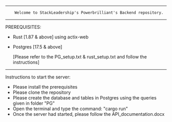 ------------------------------------------------------------------------------------------
        Welcome to StackLeadership's Powerbrilliant's Backend repository.
------------------------------------------------------------------------------------------
PREREQUISITES:
- Rust [1.87 & above] using actix-web
- Postgres [17.5 & above]

    [Please refer to the PG_setup.txt & rust_setup.txt and  follow the instructions]

------------------------------------------------------------------------------------------
Instructions to start the server:
- Please install the prerequisites
- Please clone the repository 
- Please create the database and tables in Postgres using the queries given in folder "PG"
- Open the terminal and type the command: "cargo run"
- Once the server had started, please follow the API_documentation.docx